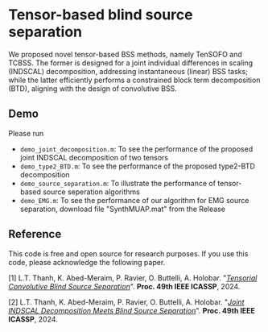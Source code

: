 # Tensor-based blind source separation

We proposed novel tensor-based BSS methods, namely TenSOFO and TCBSS. The former is designed for a joint
individual differences in scaling (INDSCAL) decomposition, addressing instantaneous (linear) BSS tasks; while
the latter efficiently performs a constrained block term decomposition (BTD), aligning with the design of
convolutive BSS. 


## Demo
Please run 

+ `demo_joint_decomposition.m`: To see the performance of the proposed joint INDSCAL decomposition of two tensors
+ `demo_type2_BTD.m`: To see the performance of the proposed type2-BTD decomposition
+ `demo_source_separation.m`: To illustrate the performance of tensor-based source seperation algorithms
+ `demo_EMG.m`: To see the performance of our algorithm for EMG source separation, download file "SynthMUAP.mat" from the Release
## Reference

This code is free and open source for research purposes. If you use this code, please acknowledge the following paper.

[1] L.T. Thanh, K. Abed-Meraim, P. Ravier, O. Buttelli, A. Holobar. "[*Tensorial Convolutive Blind Source Separation*](https://ieeexplore.ieee.org/document/10447269)". **Proc. 49th IEEE ICASSP**, 2024. 

[2] L.T. Thanh, K. Abed-Meraim, P. Ravier, O. Buttelli, A. Holobar. "[*Joint INDSCAL Decomposition Meets Blind Source Separation*](https://ieeexplore.ieee.org/document/10447387)". **Proc. 49th IEEE ICASSP**, 2024. 
